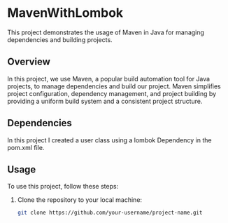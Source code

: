 # MavenWithLombok

This project demonstrates the usage of Maven in Java for managing dependencies and building projects.

## Overview

In this project, we use Maven, a popular build automation tool for Java projects,
to manage dependencies and build our project. Maven simplifies project configuration,
dependency management, and project building by providing a uniform build system and a consistent project structure.

## Dependencies

In this project I created a user class using a lombok Dependency in the pom.xml file.

## Usage

To use this project, follow these steps:

1. Clone the repository to your local machine:

   ```bash
   git clone https://github.com/your-username/project-name.git
